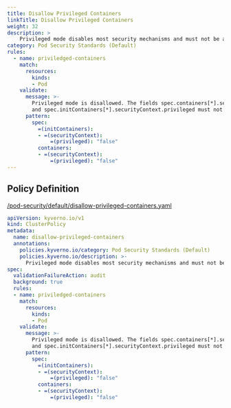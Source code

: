 ```yaml
---
title: Disallow Privileged Containers
linkTitle: Disallow Privileged Containers
weight: 32
description: >
    Privileged mode disables most security mechanisms and must not be allowed.
category: Pod Security Standards (Default)
rules:
  - name: priviledged-containers
    match:
      resources:
        kinds:
        - Pod
    validate:
      message: >-
        Privileged mode is disallowed. The fields spec.containers[*].securityContext.privileged
        and spec.initContainers[*].securityContext.privileged must not be set to true.
      pattern:
        spec:
          =(initContainers):
          - =(securityContext):
              =(privileged): "false"          
          containers:
          - =(securityContext):
              =(privileged): "false"
---
```


## Policy Definition
<a href="https://github.com/kyverno/policies/raw/main//pod-security/default/disallow-privileged-containers.yaml" target="-blank">/pod-security/default/disallow-privileged-containers.yaml</a>

```yaml
apiVersion: kyverno.io/v1
kind: ClusterPolicy
metadata:
  name: disallow-privileged-containers
  annotations:
    policies.kyverno.io/category: Pod Security Standards (Default)
    policies.kyverno.io/description: >-
      Privileged mode disables most security mechanisms and must not be allowed.
spec:
  validationFailureAction: audit
  background: true
  rules:
  - name: priviledged-containers
    match:
      resources:
        kinds:
        - Pod
    validate:
      message: >-
        Privileged mode is disallowed. The fields spec.containers[*].securityContext.privileged
        and spec.initContainers[*].securityContext.privileged must not be set to true.
      pattern:
        spec:
          =(initContainers):
          - =(securityContext):
              =(privileged): "false"          
          containers:
          - =(securityContext):
              =(privileged): "false"
```
